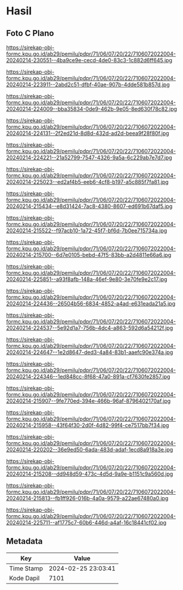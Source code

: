 # Hasil

## Foto C Plano

https://sirekap-obj-formc.kpu.go.id/ab29/pemilu/pdpr/71/06/07/20/22/7106072022004-20240214-230551--4ba9ce9e-cecd-4de0-83c3-1c882d6ff645.jpg

https://sirekap-obj-formc.kpu.go.id/ab29/pemilu/pdpr/71/06/07/20/22/7106072022004-20240214-223911--2abd2c51-dfbf-40ae-907b-4dde581b857d.jpg

https://sirekap-obj-formc.kpu.go.id/ab29/pemilu/pdpr/71/06/07/20/22/7106072022004-20240214-224009--bba35834-0de9-462b-9e05-8ed630f78c82.jpg

https://sirekap-obj-formc.kpu.go.id/ab29/pemilu/pdpr/71/06/07/20/22/7106072022004-20240214-224131--2f2ed21d-8d8d-432d-ad2d-beea9f28f80f.jpg

https://sirekap-obj-formc.kpu.go.id/ab29/pemilu/pdpr/71/06/07/20/22/7106072022004-20240214-224221--21a52799-7547-4326-9a5a-6c229ab7e7d7.jpg

https://sirekap-obj-formc.kpu.go.id/ab29/pemilu/pdpr/71/06/07/20/22/7106072022004-20240214-225023--ed2af4b5-eeb6-4cf8-b197-a5c885f7fa81.jpg

https://sirekap-obj-formc.kpu.go.id/ab29/pemilu/pdpr/71/06/07/20/22/7106072022004-20240214-215434--e8d31424-7ac8-4380-8607-ed691b67daf5.jpg

https://sirekap-obj-formc.kpu.go.id/ab29/pemilu/pdpr/71/06/07/20/22/7106072022004-20240214-215522--f97acb10-1a72-45f7-bf6d-7b0ee715734a.jpg

https://sirekap-obj-formc.kpu.go.id/ab29/pemilu/pdpr/71/06/07/20/22/7106072022004-20240214-215700--6d7e0105-bebd-47f5-83bb-a2d4811e66a6.jpg

https://sirekap-obj-formc.kpu.go.id/ab29/pemilu/pdpr/71/06/07/20/22/7106072022004-20240214-225851--a93f8afb-148a-46ef-9e80-3e70fe9e2c17.jpg

https://sirekap-obj-formc.kpu.go.id/ab29/pemilu/pdpr/71/06/07/20/22/7106072022004-20240214-224436--26504b56-6834-4852-a4ad-e631eada21a5.jpg

https://sirekap-obj-formc.kpu.go.id/ab29/pemilu/pdpr/71/06/07/20/22/7106072022004-20240214-224537--5e92d1a7-756b-4dc4-a863-592d6a54212f.jpg

https://sirekap-obj-formc.kpu.go.id/ab29/pemilu/pdpr/71/06/07/20/22/7106072022004-20240214-224647--1e2d8647-ded3-4a84-83b1-aaefc90e374a.jpg

https://sirekap-obj-formc.kpu.go.id/ab29/pemilu/pdpr/71/06/07/20/22/7106072022004-20240214-224346--1ed848cc-8f68-47a0-891a-cf7630fe2857.jpg

https://sirekap-obj-formc.kpu.go.id/ab29/pemilu/pdpr/71/06/07/20/22/7106072022004-20240214-215907--9fe770ed-394e-466b-96af-8796402170af.jpg

https://sirekap-obj-formc.kpu.go.id/ab29/pemilu/pdpr/71/06/07/20/22/7106072022004-20240214-215958--43f64f30-2d0f-4d82-99f4-ce7517bb7f34.jpg

https://sirekap-obj-formc.kpu.go.id/ab29/pemilu/pdpr/71/06/07/20/22/7106072022004-20240214-220202--36e9ed50-6ada-483d-adaf-1ecd8a918a3e.jpg

https://sirekap-obj-formc.kpu.go.id/ab29/pemilu/pdpr/71/06/07/20/22/7106072022004-20240214-215208--dd948d59-473c-4d5d-9a9e-b1151c9a560d.jpg

https://sirekap-obj-formc.kpu.go.id/ab29/pemilu/pdpr/71/06/07/20/22/7106072022004-20240214-215813--fb1ff926-016b-4a0a-9579-a22ae67480a0.jpg

https://sirekap-obj-formc.kpu.go.id/ab29/pemilu/pdpr/71/06/07/20/22/7106072022004-20240214-225711--af1775c7-60b6-446d-a4af-16c18441cf02.jpg


## Metadata

| Key        | Value               |
| ---------- | ------------------- |
| Time Stamp | 2024-02-25 23:03:41 |
| Kode Dapil | 7101                |



